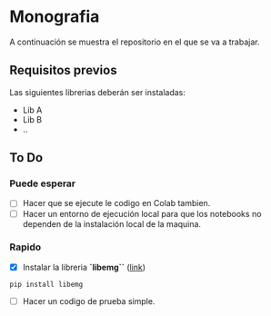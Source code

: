 # Monografia

A continuación se muestra el repositorio en el que se va a trabajar.

## Requisitos previos

Las siguientes librerias deberán ser instaladas:
* Lib A
* Lib B
* ..



## To Do

### Puede esperar

- [ ]  Hacer que se ejecute le codigo en Colab tambien.
- [ ]  Hacer un entorno de ejecución local para que los notebooks no dependen de la instalación local de la maquina.

### Rapido

- [x]  Instalar la libreria **`libemg``** ([link](https://github.com/LibEMG/libemg/tree/main))

  ```
  pip install libemg
  ```

- [ ] Hacer un codigo de prueba simple.

